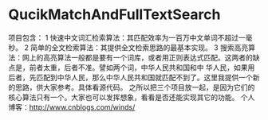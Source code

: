 QucikMatchAndFullTextSearch
===========================

项目包含：
1  快速中文词汇检索算法：其匹配效率为一百万中文单词不超过一毫秒。
2  简单的全文检索算法：其提供全文检索思路的最基本实现。
3  搜索高亮算法：网上的高亮算法一般都是要有一个词库，或者用正则表达式匹配。这两者的缺点是，前者太重，后者不准。譬如两个词，中华人民共和国和中  华人民，如果用后者，先匹配到中华人民，那么中华人民共和国就匹配不到了。这里我提供一个新的思路，供大家参考。具体看源代码。 之所以把三个项目放一起，是因为它们的核心算法只有一个。大家也可以发挥想象，看看是否还能实现其它的功能。
个人博客：http://www.cnblogs.com/winds/
